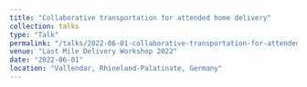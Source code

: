 ```yaml
---
title: "Collaborative transportation for attended home delivery"
collection: talks
type: "Talk"
permalink: "/talks/2022-06-01-collaborative-transportation-for-attended-home-delivery"
venue: "Last Mile Delivery Workshop 2022"
date: "2022-06-01"
location: "Vallendar, Rhineland-Palatinate, Germany"
---
```

